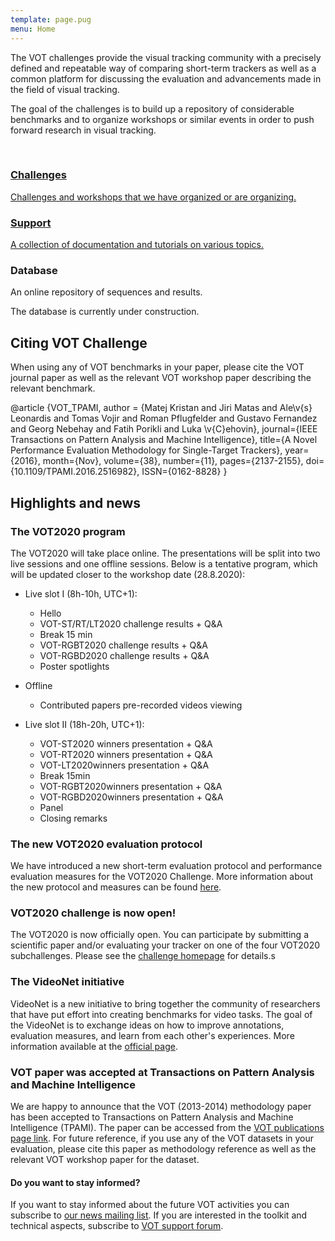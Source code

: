 ```yaml
---
template: page.pug
menu: Home
---
```


<!--div class="panel panel-success">
  <div class="panel-heading">
    <h3 class="panel-title">Submit to the ECCV [VOT 2016 Workshop](http://www.votchallenge.net/vot2016/index.html)!</h3>
  </div>
</div-->

The VOT challenges provide the visual tracking community with a precisely defined and repeatable way of comparing short-term trackers as well as a common platform for discussing the evaluation and advancements made in the field of visual tracking.

The goal of the challenges is to build up a repository of considerable benchmarks and to organize workshops or similar events in order to push forward research in visual tracking.

<br />

<div class="row">

<div class="col-lg-4 col-sm-12">
<a href="/challenges.html" class="hugebutton text-primary">
<h3><i class="glyphicon glyphicon-star"></i> Challenges</h3>
<p>Challenges and workshops that we have organized or are organizing.</p>
</a>
</div>

<div class="col-lg-4 col-sm-12">
<a href="/howto/" class="hugebutton text-primary">
<h3><i class="glyphicon glyphicon-book"></i> Support</h3>
A collection of documentation and tutorials on various topics.
</a>
</div>

<div class="col-lg-4 col-sm-12">
<div  class="hugebutton text-muted">
<h3><i class="glyphicon glyphicon-cloud"></i> Database</h3>
<p>An online repository of sequences and results.</p>
<p class="text-warning"><i class="glyphicon glyphicon-wrench"></i> The database is currently under construction.</p>
</div>
</div>

</div>

## Citing VOT Challenge

When using any of VOT benchmarks in your paper, please cite the VOT journal paper as well as the relevant VOT workshop paper describing the relevant benchmark.

<div class="bibtex panel panel-default">@article {VOT_TPAMI,
    author = {Matej Kristan and Jiri Matas and Ale\v{s} Leonardis and Tomas Vojir and Roman Pflugfelder and Gustavo Fernandez and Georg Nebehay and Fatih Porikli and Luka \v{C}ehovin},
    journal={IEEE Transactions on Pattern Analysis and Machine Intelligence},
    title={A Novel Performance Evaluation Methodology for Single-Target Trackers},
    year={2016}, month={Nov}, volume={38}, number={11}, pages={2137-2155},
    doi={10.1109/TPAMI.2016.2516982}, ISSN={0162-8828}
}</div>


## Highlights and news

<div class="panel panel-primary">
  <div class="panel-heading">
    <h3 class="panel-title">The VOT2020 program</h3>
  </div>
  <div class="panel-body">

  The VOT2020 will take place online. The presentations will be split into two live sessions and one offline sessions. Below is a tentative program, which will be updated closer to the workshop date (28.8.2020):

  * Live slot I (8h-10h, UTC+1): 
    * Hello
    * VOT-ST/RT/LT2020 challenge results + Q&A 
    * Break 15 min
    * VOT-RGBT2020 challenge results + Q&A 
    * VOT-RGBD2020 challenge results + Q&A 
    * Poster spotlights

  * Offline
    * Contributed papers pre-recorded videos viewing

  * Live slot II (18h-20h, UTC+1):
    * VOT-ST2020  winners presentation + Q&A
    * VOT-RT2020  winners presentation + Q&A        
    * VOT-LT2020winners presentation + Q&A          
    * Break 15min
    * VOT-RGBT2020winners presentation + Q&A       
    * VOT-RGBD2020winners presentation + Q&A
    * Panel
    * Closing remarks

  </div>
</div>

<div class="panel panel-primary">
  <div class="panel-heading">
    <h3 class="panel-title">The new VOT2020 evaluation protocol</h3>
  </div>
  <div class="panel-body">

We have introduced a new short-term evaluation protocol and performance evaluation measures for the VOT2020 Challenge. More information about the new protocol and measures can be found [here](https://data.votchallenge.net/vot2020/vot-2020-protocol.pdf).

  </div>
</div>

<div class="panel panel-primary">
  <div class="panel-heading">
    <h3 class="panel-title">VOT2020 challenge is now open!</h3>
  </div>
  <div class="panel-body">

The VOT2020 is now officially open. You can participate by submitting a scientific paper and/or evaluating your tracker on one of the four VOT2020 subchallenges. Please see the [challenge homepage](/vot2020/) for details.s

  </div>
</div>


<div class="panel panel-default">
  <div class="panel-heading">
    <h3 class="panel-title">The VideoNet initiative</h3>
  </div>
  <div class="panel-body">

  VideoNet is a new initiative to bring together the community of researchers that have put effort into creating benchmarks for video tasks.  The goal of the VideoNet is to exchange ideas on how to improve annotations, evaluation measures, and learn from each other's experiences. More information available at the [official page](http://videonet.team/).
  </div>
</div>


<div class="panel panel-default">
  <div class="panel-heading">
    <h3 class="panel-title">VOT paper was accepted at Transactions on Pattern Analysis and Machine Intelligence</h3>
  </div>
  <div class="panel-body">

  We are happy to announce that the VOT (2013-2014) methodology paper has been accepted to Transactions on Pattern   Analysis and Machine Intelligence (TPAMI). The paper can be accessed from the [VOT publications page link](http://www.votchallenge.net/publications.html). For future reference, if you use any of the VOT datasets in your evaluation, please cite this paper as  methodology reference as well as the relevant VOT workshop paper for the dataset.
  </div>
</div>

<div class="alert alert-info" role="alert">
<div class="icon-left"><i class="glyphicon glyphicon-bullhorn hugeicon"></i> </div>
<h4>Do you want to stay informed?</h4>

If you want to stay informed about the future VOT activities you can subscribe to [our news mailing list](https://service.ait.ac.at/mailman/listinfo/votchallenge). If you are interested in the toolkit and technical aspects, subscribe to [VOT support forum](https://groups.google.com/forum/?hl=en#!forum/votchallenge-help).
</div>

